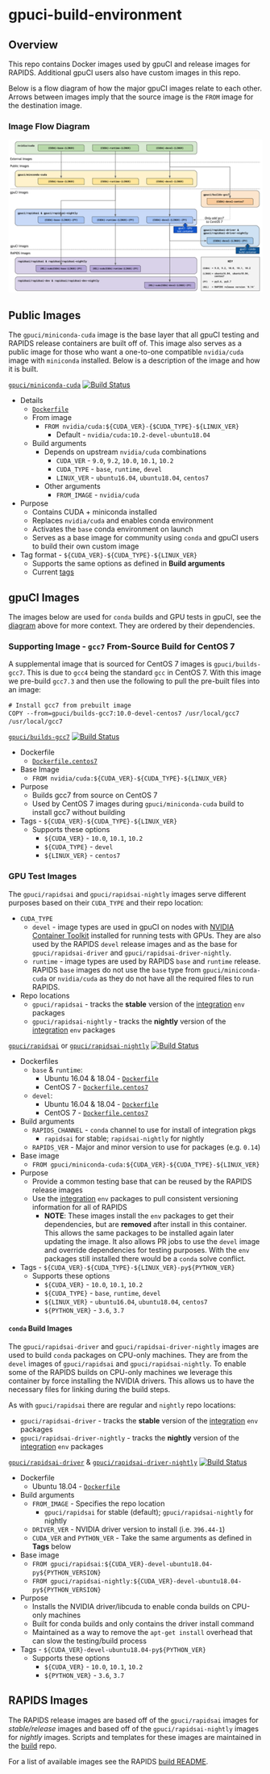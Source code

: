 # gpuci-build-environment

## Overview

This repo contains Docker images used by gpuCI and release images for RAPIDS.
Additional gpuCI users also have custom images in this repo.

Below is a flow diagram of how the major gpuCI images relate to each other.
Arrows between images imply that the source image is the `FROM` image for the
destination image.

### Image Flow Diagram

![gpuCI images and relations](gpuci-images.png)

## Public Images

The `gpuci/miniconda-cuda` image is the base layer that all gpuCI testing and
RAPIDS release containers are built off of. This image also serves as a public
image for those who want a one-to-one compatible `nvidia/cuda` image with
`miniconda` installed. Below is a description of the image and how it is built.

<!-- TODO update build status icons -->
[`gpuci/miniconda-cuda`](https://hub.docker.com/r/gpuci/miniconda-cuda/tags)
    [![Build Status](https://gpuci.gpuopenanalytics.com/buildStatus/icon?job=docker%2Fdockerhub-gpuci%2Fgpuci-miniconda-cuda)](https://gpuci.gpuopenanalytics.com/view/gpuCI%20docker-builds/job/docker/job/dockerhub-gpuci/job/gpuci-miniconda-cuda/)

- Details
  - [`Dockerfile`](miniconda-cuda/Dockerfile)
  - From image
    - `FROM nvidia/cuda:${CUDA_VER}-{$CUDA_TYPE}-${LINUX_VER}`
      - Default - `nvidia/cuda:10.2-devel-ubuntu18.04`
  - Build arguments
    - Depends on upstream `nvidia/cuda` combinations
      - `CUDA_VER` - `9.0`, `9.2`, `10.0`, `10.1`, `10.2`
      - `CUDA_TYPE` - `base`, `runtime`, `devel`
      - `LINUX_VER` - `ubuntu16.04`, `ubuntu18.04`, `centos7`
    - Other arguments
      - `FROM_IMAGE` - `nvidia/cuda`
- Purpose
  - Contains CUDA + miniconda installed
  - Replaces `nvidia/cuda` and enables conda environment
  - Activates the `base` conda environment on launch
  - Serves as a base image for community using `conda` and gpuCI users to
  build their own custom image
- Tag format - `${CUDA_VER}-${CUDA_TYPE}-${LINUX_VER}`
  - Supports the same options as defined in **Build arguments**
  - Current [tags](https://hub.docker.com/r/gpuci/miniconda-cuda/tags)

## gpuCI Images

The images below are used for `conda` builds and GPU tests in gpuCI, see the
[diagram](#image-flow-diagram) above for more context. They are ordered by their
dependencies.

### Supporting Image - `gcc7` From-Source Build for CentOS 7

A supplemental image that is sourced for CentOS 7 images is `gpuci/builds-gcc7`.
This is due to `gcc4` being the standard `gcc` in CentOS 7. With this image we
pre-build `gcc7.3` and then use the following to pull the pre-built files into
an image:

```
# Install gcc7 from prebuilt image
COPY --from=gpuci/builds-gcc7:10.0-devel-centos7 /usr/local/gcc7 /usr/local/gcc7
```
<!-- TODO update build status icons -->
[`gpuci/builds-gcc7`](https://hub.docker.com/r/gpuci/builds-gcc7/tags)
    [![Build Status](https://gpuci.gpuopenanalytics.com/buildStatus/icon?job=docker%2Fdockerhub-gpuci%2Fgpuci-builds-gcc7)](https://gpuci.gpuopenanalytics.com/view/gpuCI%20docker-builds/job/docker/job/dockerhub-gpuci/job/gpuci-builds-gcc7/)

- Dockerfile
  - [`Dockerfile.centos7`](builds-gcc7/Dockerfile.centos7)
- Base Image
  - `FROM nvidia/cuda:${CUDA_VER}-${CUDA_TYPE}-${LINUX_VER}`
- Purpose
  - Builds gcc7 from source on CentOS 7
  - Used by CentOS 7 images during `gpuci/miniconda-cuda` build to install gcc7 without building
- Tags - `${CUDA_VER}-${CUDA_TYPE}-${LINUX_VER}`
  - Supports these options
    - `${CUDA_VER}` - `10.0`, `10.1`, `10.2`
    - `${CUDA_TYPE}` - `devel`
    - `${LINUX_VER}` - `centos7`

### GPU Test Images

The `gpuci/rapidsai` and `gpuci/rapidsai-nightly` images serve different
purposes based on their `CUDA_TYPE` and their repo location:

- `CUDA_TYPE`
  - `devel` - image types are used in gpuCI on nodes with [NVIDIA Container Toolkit](https://github.com/NVIDIA/nvidia-docker)
installed for running tests with GPUs. They are also used by the RAPIDS `devel`
release images and as the base for `gpuci/rapidsai-driver` and `gpuci/rapidsai-driver-nightly`.
  - `runtime` - image types are used by RAPIDS `base` and `runtime` release.
  RAPIDS `base` images do not use the `base` type from `gpuci/miniconda-cuda` or
  `nvidia/cuda` as they do not have all the required files to run RAPIDS.
- Repo locations
  - `gpuci/rapidsai` - tracks the **stable** version of the [integration](https://github.com/rapidsai/integration/tree/branch-0.14/conda/recipes) `env` packages
  - `gpuci/rapidsai-nightly` - tracks the **nightly** version of the [integration](https://github.com/rapidsai/integration/tree/branch-0.14/conda/recipes) `env` packages
<!-- TODO update build status icons -->
[`gpuci/rapidsai`](https://hub.docker.com/r/gpuci/rapidsai/tags) or [`gpuci/rapidsai-nightly`](https://hub.docker.com/r/gpuci/rapidsai-nightly/tags) [![Build Status](https://gpuci.gpuopenanalytics.com/buildStatus/icon?job=docker%2Fdockerhub-gpuci%2Frapidsai-base)](https://gpuci.gpuopenanalytics.com/view/gpuCI%20docker-builds/job/docker/job/dockerhub-gpuci/job/rapidsai-base/)

- Dockerfiles
  - `base` & `runtime`:
    - Ubuntu 16.04 & 18.04 - [`Dockerfile`](gpuci/rapidsai/base-runtime/Dockerfile)
    - CentOS 7 - [`Dockerfile.centos7`](gpuci/rapidsai/base-runtime/Dockerfile.centos7)
  - `devel`:
    - Ubuntu 16.04 & 18.04 - [`Dockerfile`](gpuci/rapidsai/devel/Dockerfile)
    - CentOS 7 - [`Dockerfile.centos7`](gpuci/rapidsai/devel/Dockerfile.centos7)
- Build arguments
  - `RAPIDS_CHANNEL` - `conda` channel to use for install of integration pkgs
    - `rapidsai` for stable; `rapidsai-nightly` for nightly
  - `RAPIDS_VER` - Major and minor version to use for packages (e.g. `0.14`)
- Base image
  - `FROM gpuci/miniconda-cuda:${CUDA_VER}-${CUDA_TYPE}-${LINUX_VER}`
- Purpose
  - Provide a common testing base that can be reused by the RAPIDS release images
  - Use the [integration](https://github.com/rapidsai/integration/tree/branch-0.14/conda/recipes) `env` packages to pull consistent versioning information for all of RAPIDS
    - **NOTE**: These images install the `env` packages to get their
    dependencies, but are **removed** after install in this container. This
    allows the same packages to be installed again later updating the image. It
    also allows PR jobs to use the `devel` image and override dependencies for
    testing purposes. With the `env` packages still installed there would be a
    `conda` solve conflict.
- Tags - `${CUDA_VER}-${CUDA_TYPE}-${LINUX_VER}-py${PYTHON_VER}`
  - Supports these options
    - `${CUDA_VER}` - `10.0`, `10.1`, `10.2`
    - `${CUDA_TYPE}` - `base`, `runtime`, `devel`
    - `${LINUX_VER}` - `ubuntu16.04`, `ubuntu18.04`, `centos7`
    - `${PYTHON_VER}` - `3.6`, `3.7`

#### `conda` Build Images

The `gpuci/rapidsai-driver` and `gpuci/rapidsai-driver-nightly` images are used
to build `conda` packages on CPU-only machines. They are from the `devel`
images of `gpuci/rapidsai` and `gpuci/rapidsai-nightly`. To enable some of the
RAPIDS builds on CPU-only machines we leverage this container by force
installing the NVIDIA drivers. This allows us to have the necessary files for
linking during the build steps.

As with `gpuci/rapidsai` there are regular and `nightly` repo locations:

- `gpuci/rapidsai-driver` - tracks the **stable** version of the [integration](https://github.com/rapidsai/integration/tree/branch-0.14/conda/recipes) `env` packages
- `gpuci/rapidsai-driver-nightly` - tracks the **nightly** version of the [integration](https://github.com/rapidsai/integration/tree/branch-0.14/conda/recipes) `env` packages
<!-- TODO update build status icons -->
[`gpuci/rapidsai-driver`](https://hub.docker.com/r/gpuci/rapidsai-base-driver/tags) & [`gpuci/rapidsai-driver-nightly`](https://hub.docker.com/r/gpuci/rapidsai-base-driver/tags)
    [![Build Status](https://gpuci.gpuopenanalytics.com/buildStatus/icon?job=docker%2Fdockerhub-gpuci%2Frapidsai-base-driver)](https://gpuci.gpuopenanalytics.com/view/gpuCI%20docker-builds/job/docker/job/dockerhub-gpuci/job/rapidsai-base-driver/)

- Dockerfile
  - Ubuntu 18.04 - [`Dockerfile`](rapidsai-driver/Dockerfile)
- Build arguments
  - `FROM_IMAGE` - Specifies the repo location
    - `gpuci/rapidsai` for stable (default); `gpuci/rapidsai-nightly` for nightly
  - `DRIVER_VER` - NVIDIA driver version to install (i.e. `396.44-1`)
  - `CUDA_VER` and `PYTHON_VER` - Take the same arguments as defined in **Tags** below
- Base image
  - `FROM gpuci/rapidsai:${CUDA_VER}-devel-ubuntu18.04-py${PYTHON_VERSION}`
  - `FROM gpuci/rapidsai-nightly:${CUDA_VER}-devel-ubuntu18.04-py${PYTHON_VERSION}`
- Purpose
  - Installs the NVIDIA driver/libcuda to enable conda builds on CPU-only machines
  - Built for conda builds and only contains the driver install command
  - Maintained as a way to remove the `apt-get install` overhead that can slow the testing/build process
- Tags - `${CUDA_VER}-devel-ubuntu18.04-py${PYTHON_VER}`
  - Supports these options
    - `${CUDA_VER}` - `10.0`, `10.1`, `10.2`
    - `${PYTHON_VER}` - `3.6`, `3.7`

## RAPIDS Images

The RAPIDS release images are based off of the `gpuci/rapidsai` images for
*stable/release* images and based off of the `gpuci/rapidsai-nightly` images for
*nightly* images. Scripts and templates for these images are maintained in the
[build](https://github.com/rapidsai/build) repo.

For a list of available images see the RAPIDS [build README](https://github.com/rapidsai/build#image-types).
